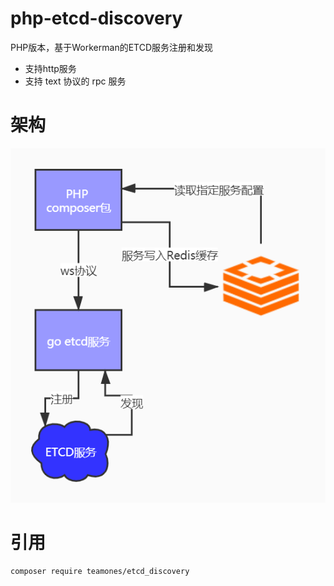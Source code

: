 # php-etcd-discovery

PHP版本，基于Workerman的ETCD服务注册和发现

- 支持http服务
- 支持 text 协议的 rpc 服务

# 架构

![image](./PHP_ETCD.jpg)

# 引用

```
composer require teamones/etcd_discovery
```